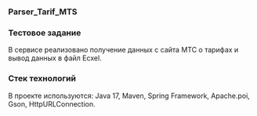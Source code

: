 ### Parser_Tarif_MTS
### Тестовое задание
В сервисе реализовано получение данных с сайта МТС о тарифах и вывод данных в файл Ecxel.
### Стек технологий   
В проекте используются:
Java 17, Maven, Spring Framework, Аpache.poi, Gson, HttpURLConnection.
